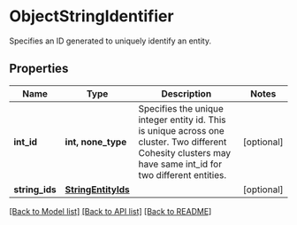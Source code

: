 # ObjectStringIdentifier

Specifies an ID generated to uniquely identify an entity.

## Properties
Name | Type | Description | Notes
------------ | ------------- | ------------- | -------------
**int_id** | **int, none_type** | Specifies the unique integer entity id. This is unique across one cluster. Two different Cohesity clusters may have same int_id for two different entities. | [optional] 
**string_ids** | [**StringEntityIds**](StringEntityIds.md) |  | [optional] 

[[Back to Model list]](../README.md#documentation-for-models) [[Back to API list]](../README.md#documentation-for-api-endpoints) [[Back to README]](../README.md)



